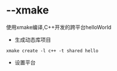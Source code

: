 # --xmake
使用xmake编译,C++开发的跨平台helloWorld

+ 生成动态库项目
```
xmake create -l c++ -t shared hello
```
+ 设置平台
